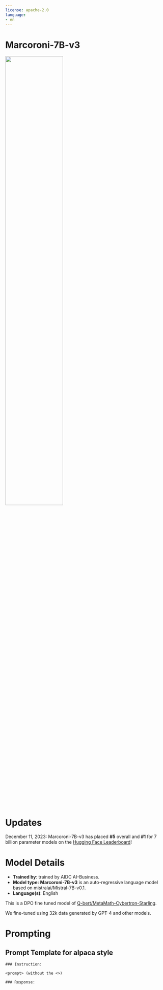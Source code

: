 ```yaml
---
license: apache-2.0
language:
- en
---
```


# Marcoroni-7B-v3

<img src="https://cdn-uploads.huggingface.co/production/uploads/637aebed7ce76c3b834cea37/20uN0wMu2zTyVGgXV9PIo.png"  width = 60%>

# Updates 
December 11, 2023:
Marcoroni-7B-v3 has placed **#5** overall and **#1** for 7 billion parameter models on the [Hugging Face Leaderboard](https://huggingface.co/spaces/HuggingFaceH4/open_llm_leaderboard)!


# Model Details
* **Trained by**: trained by AIDC AI-Business.
* **Model type:**  **Marcoroni-7B-v3** is an auto-regressive language model based on mistralai/Mistral-7B-v0.1.
* **Language(s)**: English

This is a DPO fine tuned model of [Q-bert/MetaMath-Cybertron-Starling](https://huggingface.co/Q-bert/MetaMath-Cybertron-Starling).

We fine-tuned using 32k data generated by GPT-4 and other models.

# Prompting

## Prompt Template for alpaca style

```
### Instruction:

<prompt> (without the <>)

### Response:
```